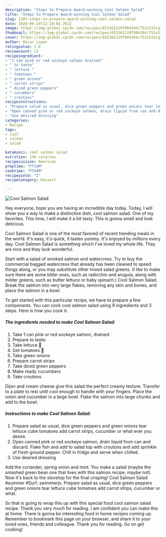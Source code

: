 ```yaml
---
description: "Steps to Prepare Award-winning Cool Salmon Salad"
title: "Steps to Prepare Award-winning Cool Salmon Salad"
slug: 1307-steps-to-prepare-award-winning-cool-salmon-salad
date: 2020-09-24T22:10:04.761Z
image: https://img-global.cpcdn.com/recipes/6533612197904384/751x532cq70/cool-salmon-salad-recipe-main-photo.jpg
thumbnail: https://img-global.cpcdn.com/recipes/6533612197904384/751x532cq70/cool-salmon-salad-recipe-main-photo.jpg
cover: https://img-global.cpcdn.com/recipes/6533612197904384/751x532cq70/cool-salmon-salad-recipe-main-photo.jpg
author: Oscar Logan
ratingvalue: 3.8
reviewcount: 13
recipeingredient:
- "1 can pink or red sockeye salmon drained"
- " to taste"
- " lettuce "
- " tomatoes "
- " green onions"
- " carrot strips"
- " diced green peppers"
- " cucumbers"
- " croutons"
recipeinstructions:
- "Prepare salad as usual, dice green peppers and green onions tear lettuce cube tomatoes add carrot strips, cucumber or what ever you desire."
- "Open canned pink or red sockeye salmon, drain liquid from can and discard. Flake fish and add to salad top with croutons and add sprinkle of fresh ground pepper. Chill in fridge and serve when chilled."
- "Use desired dressing"
categories:
- Recipe
tags:
- cool
- salmon
- salad

katakunci: cool salmon salad 
nutrition: 138 calories
recipecuisine: American
preptime: "PT14M"
cooktime: "PT44M"
recipeyield: "1"
recipecategory: Dessert

---
```



![Cool Salmon Salad](https://img-global.cpcdn.com/recipes/6533612197904384/751x532cq70/cool-salmon-salad-recipe-main-photo.jpg)

Hey everyone, hope you are having an incredible day today. Today, I will show you a way to make a distinctive dish, cool salmon salad. One of my favorites. This time, I will make it a bit tasty. This is gonna smell and look delicious.

Cool Salmon Salad is one of the most favored of recent trending meals in the world. It's easy, it's quick, it tastes yummy. It's enjoyed by millions every day. Cool Salmon Salad is something which I've loved my whole life. They are nice and they look wonderful.

Start with a salad of smoked salmon and watercress. Try to buy the commercial bagged watercress that already has been cleaned to speed things along, or you may substitute other mixed salad greens. (I like to make sure there are some bitter ones, such as radicchio and arugula, along with milder greens, such as butter lettuce or baby spinach.) Cool Salmon Salad. Break the salmon into very large flakes, removing any skin and bones, and place the salmon in a bowl.


To get started with this particular recipe, we have to prepare a few components. You can cook cool salmon salad using 9 ingredients and 3 steps. Here is how you cook it.

<!--inarticleads1-->

##### The ingredients needed to make Cool Salmon Salad:

1. Take 1 can pink or red sockeye salmon, drained
1. Prepare  to taste:
1. Take  lettuce 🥬
1. Get  tomatoes 🍅
1. Take  green onions
1. Prepare  carrot strips
1. Take  diced green peppers
1. Make ready  cucumbers
1. Take  croutons


Dijon and cream cheese give this salad the perfect creamy texture. Transfer to a plate to rest until cool enough to handle with your fingers. Place the onion and cucumber in a large bowl. Flake the salmon into large chunks and add to the bowl. 

<!--inarticleads2-->

##### Instructions to make Cool Salmon Salad:

1. Prepare salad as usual, dice green peppers and green onions tear lettuce cube tomatoes add carrot strips, cucumber or what ever you desire.
1. Open canned pink or red sockeye salmon, drain liquid from can and discard. Flake fish and add to salad top with croutons and add sprinkle of fresh ground pepper. Chill in fridge and serve when chilled.
1. Use desired dressing


Add the coriander, spring onion and mint. You make a salad (maybe the smashed green bean one that lives with this salmon recipe, maybe not). Now it&#39;s back to the stovetop for the final crisping! Cool Salmon Salad #summer #Surf. swimmerjs. Prepare salad as usual, dice green peppers and green onions tear lettuce cube tomatoes add carrot strips, cucumber or what. 

So that is going to wrap this up with this special food cool salmon salad recipe. Thank you very much for reading. I am confident you can make this at home. There is gonna be interesting food in home recipes coming up. Remember to bookmark this page on your browser, and share it to your loved ones, friends and colleague. Thank you for reading. Go on get cooking!
